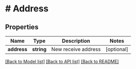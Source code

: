 # # Address

## Properties

Name | Type | Description | Notes
------------ | ------------- | ------------- | -------------
**address** | **string** | New receive address | [optional] 

[[Back to Model list]](../../README.md#documentation-for-models) [[Back to API list]](../../README.md#documentation-for-api-endpoints) [[Back to README]](../../README.md)


